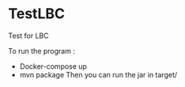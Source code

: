 # TestLBC
Test for LBC

To run the program :
- Docker-compose up
- mvn package
Then you can run the jar in target/
